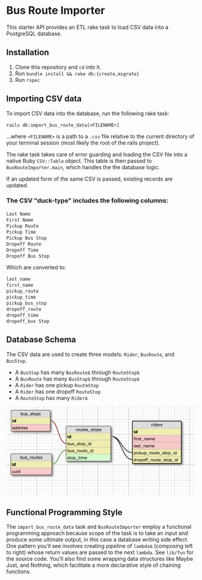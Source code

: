 # Bus Route Importer

This starter API provides an ETL rake task to load CSV data into a PostgreSQL
database.

## Installation

1. Clone this repository and `cd` into it.
2. Run `bundle install && rake db:{create,migrate}`
3. Run `rspec`

## Importing CSV data

To import CSV data into the database, run the following rake task:

```shell
rails db:import_bus_route_data[<FILENAME>]
```

...where `<FILENAME>` is a path to a `.csv` file relative to the current
directory of your terminal session (most likely the root of the rails project).

The rake task takes care of error guarding and loading the CSV file into a
native Ruby `CSV::Table` object. This table is then passed to
`BusRouteImporter.main`, which handles the the database logic.

If an updated form of the same CSV is passed, existing records are updated.

### The CSV "duck-type" includes the following columns:

```
Last Name
First Name
Pickup Route
Pickup Time
Pickup Bus Stop
Dropoff Route
Dropoff Time
Dropoff Bus Stop
```

Which are converted to:

```
last_name
first_name
pickup_route
pickup_time
pickup_bus_stop
dropoff_route
dropoff_time
dropoff_bus Stop
```

## Database Schema

The CSV data are used to create three models: `Rider`, `BusRoute`, and
`BusStop`.

* A `BusStop` has many `BusRoute`s through `RouteStop`s
* A `BusRoute` has many `BusStop`s through `RouteStop`s
* A `Rider` has one pickup `RouteStop`
* A `Rider` has one dropoff `RouteStop`
* A `RouteStop` has many `Rider`s

![](public/db_schema.png)

## Functional Programming Style

The `import_bus_route_data` task and `BusRouteImporter` employ a functional
programming approach because scope of the task is to take an input and produce
some ultimate output, in this case a database writing side effect. One pattern
you'll see involves creating pipeline of `lambda`s (composing left to right)
whose return values are passed to the next `lambda`. See `lib/fun` for the
source code. You'll also find some wrapping data structures like Maybe Just, and
Nothing, which facilitate a more declarative style of chaining functions.
